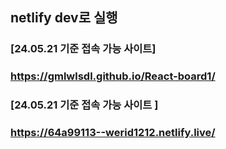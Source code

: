 ## netlify dev로 실행

### [24.05.21 기준 접속 가능 사이트]
### https://gmlwlsdl.github.io/React-board1/


### [24.05.21 기준 접속 가능 사이트 ]
### https://64a99113--werid1212.netlify.live/
